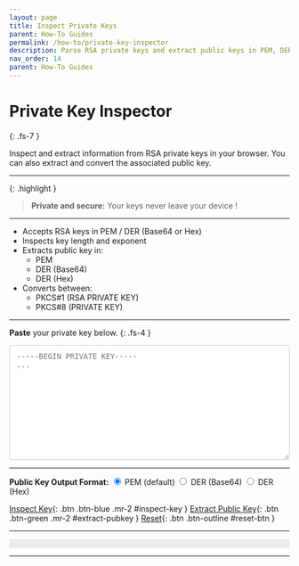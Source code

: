 ```yaml
---
layout: page
title: Inspect Private Keys
parent: How-To Guides
permalink: /how-to/private-key-inspector
description: Parse RSA private keys and extract public keys in PEM, DER, or Base64 formats — all client-side.
nav_order: 14
parent: How-To Guides
---
```


# Private Key Inspector
{: .fs-7 }

Inspect and extract information from RSA private keys in your browser. You can also extract and convert the associated public key.

---

{: .highlight }
> **Private and secure:** Your keys never leave your device !

---

* Accepts RSA keys in PEM / DER (Base64 or Hex)
* Inspects key length and exponent
* Extracts public key in:
   *  PEM
   *  DER (Base64)
   *  DER (Hex)
* Converts between:
  *  PKCS#1 (RSA PRIVATE KEY)
  *  PKCS#8 (PRIVATE KEY)


---

**Paste** your private key below.
{: .fs-4 }

<textarea id="keyInput"
  rows="12"
  class="w-100 mb-3"
  placeholder="-----BEGIN PRIVATE KEY-----&#10;..."
  style="width:100%; font-family: monospace; color: #789; border: 1px solid #ccc; padding: 0.75rem; border-radius: 4px;">
</textarea>

---

<div class="mb-2">
  <strong>Public Key Output Format:</strong>
  <label><input type="radio" name="keyOutputFormat" value="pem" checked> PEM (default)</label>
  <label class="ml-3"><input type="radio" name="keyOutputFormat" value="base64"> DER (Base64)</label>
  <label class="ml-3"><input type="radio" name="keyOutputFormat" value="hex"> DER (Hex)</label>
</div>

[Inspect Key](#){: .btn .btn-blue .mr-2 #inspect-key }
[Extract Public Key](#){: .btn .btn-green .mr-2 #extract-pubkey }
[Reset](#){: .btn .btn-outline #reset-btn }

---

<pre class="p-3 rounded border text-sm" style="background-color: #e9ecef; border-color: #ccc; white-space: pre-wrap; overflow-x: auto;">
  <code id="keyOutput" class="language-json"></code>
</pre>

--- 

<script src="/assets/js/tls-cert-common.js"></script>
<script src="/assets/js/private-key-inspector.js"></script>
